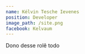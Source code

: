 ```yaml
---
name: Kélvin Tesche Ievenes
position: Developer
image_path: /site.png
facebook: Kelvaum
---
```


Dono desse rol&ecirc; todo